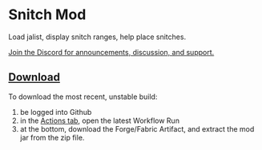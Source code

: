 # Snitch Mod

Load jalist, display snitch ranges, help place snitches.

[Join the Discord for announcements, discussion, and support.](https://discord.gg/tNrjyHzDxq)

## [Download](https://github.com/Gjum/SnitchMod/releases)

To download the most recent, unstable build:
1. be logged into Github
1. in the [Actions tab](https://github.com/Gjum/SnitchMod/actions), open the latest Workflow Run
1. at the bottom, download the Forge/Fabric Artifact, and extract the mod jar from the zip file.
